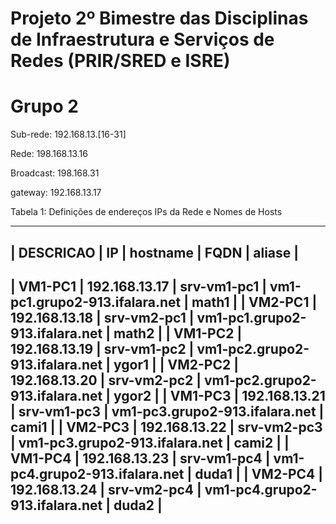 # Projeto 2º Bimestre das Disciplinas de Infraestrutura e Serviços de Redes (PRIR/SRED e ISRE)

# Grupo 2

Sub-rede: 192.168.13.[16-31]

Rede: 198.168.13.16

Broadcast: 198.168.31

gateway: 192.168.13.17

Tabela 1: Definições de endereços IPs da Rede e Nomes de Hosts

------------------------------------------------------------------------------------------------------------
|  DESCRICAO  |  IP                |   hostname        |              FQDN              |      aliase      |
------------------------------------------------------------------------------------------------------------
| VM1-PC1     | 192.168.13.17      |   srv-vm1-pc1     | vm1-pc1.grupo2-913.ifalara.net |       math1      |
| VM2-PC1     | 192.168.13.18      |   srv-vm2-pc1     | vm1-pc1.grupo2-913.ifalara.net |       math2      |
| VM1-PC2     | 192.168.13.19      |   srv-vm1-pc2     | vm1-pc2.grupo2-913.ifalara.net |       ygor1      |
| VM2-PC2     | 192.168.13.20      |   srv-vm2-pc2     | vm1-pc2.grupo2-913.ifalara.net |       ygor2      |
| VM1-PC3     | 192.168.13.21      |   srv-vm1-pc3     | vm1-pc3.grupo2-913.ifalara.net |       cami1      |
| VM2-PC3     | 192.168.13.22      |   srv-vm2-pc3     | vm1-pc3.grupo2-913.ifalara.net |       cami2      |
| VM1-PC4     | 192.168.13.23      |   srv-vm1-pc4     | vm1-pc4.grupo2-913.ifalara.net |       duda1      |
| VM2-PC4     | 192.168.13.24      |   srv-vm2-pc4     | vm1-pc4.grupo2-913.ifalara.net |       duda2      |
------------------------------------------------------------------------------------------------------------


